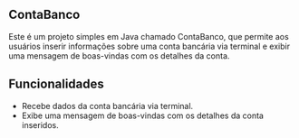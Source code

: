 ## ContaBanco
Este é um projeto simples em Java chamado ContaBanco, que permite aos usuários inserir informações sobre uma conta bancária via terminal e exibir uma mensagem de boas-vindas com os detalhes da conta.

## Funcionalidades
- Recebe dados da conta bancária via terminal.
- Exibe uma mensagem de boas-vindas com os detalhes da conta inseridos.
